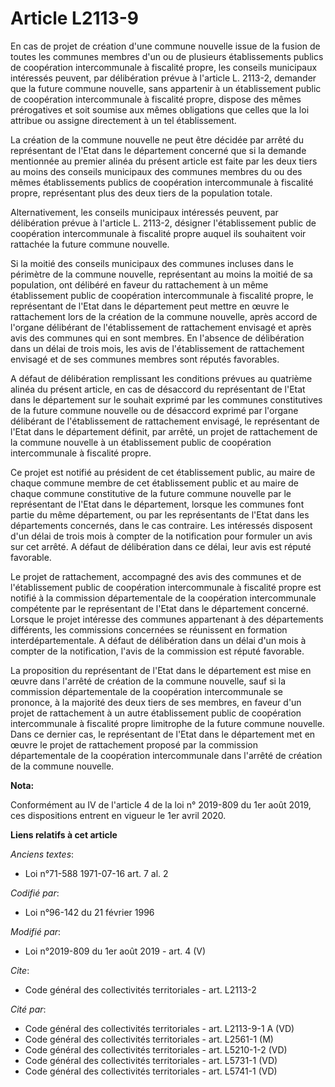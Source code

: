 # Article L2113-9

En cas de projet de création d'une commune nouvelle issue de la fusion de toutes les communes membres d'un ou de plusieurs
établissements publics de coopération intercommunale à fiscalité propre, les conseils municipaux intéressés peuvent, par
délibération prévue à l'article L. 2113-2, demander que la future commune nouvelle, sans appartenir à un établissement public
de coopération intercommunale à fiscalité propre, dispose des mêmes prérogatives et soit soumise aux mêmes obligations que
celles que la loi attribue ou assigne directement à un tel établissement. 

La création de la commune nouvelle ne peut être décidée par arrêté du représentant de l'Etat dans le département concerné que
si la demande mentionnée au premier alinéa du présent article est faite par les deux tiers au moins des conseils municipaux
des communes membres du ou des mêmes établissements publics de coopération intercommunale à fiscalité propre, représentant
plus des deux tiers de la population totale. 

Alternativement, les conseils municipaux intéressés peuvent, par délibération prévue à l'article L. 2113-2, désigner
l'établissement public de coopération intercommunale à fiscalité propre auquel ils souhaitent voir rattachée la future
commune nouvelle. 

Si la moitié des conseils municipaux des communes incluses dans le périmètre de la commune nouvelle, représentant au moins la
moitié de sa population, ont délibéré en faveur du rattachement à un même établissement public de coopération intercommunale
à fiscalité propre, le représentant de l'Etat dans le département peut mettre en œuvre le rattachement lors de la création de
la commune nouvelle, après accord de l'organe délibérant de l'établissement de rattachement envisagé et après avis des
communes qui en sont membres. En l'absence de délibération dans un délai de trois mois, les avis de l'établissement de
rattachement envisagé et de ses communes membres sont réputés favorables. 

A défaut de délibération remplissant les conditions prévues au quatrième alinéa du présent article, en cas de désaccord du
représentant de l'Etat dans le département sur le souhait exprimé par les communes constitutives de la future commune
nouvelle ou de désaccord exprimé par l'organe délibérant de l'établissement de rattachement envisagé, le représentant de
l'Etat dans le département définit, par arrêté, un projet de rattachement de la commune nouvelle à un établissement public de
coopération intercommunale à fiscalité propre. 

Ce projet est notifié au président de cet établissement public, au maire de chaque commune membre de cet établissement public
et au maire de chaque commune constitutive de la future commune nouvelle par le représentant de l'Etat dans le département,
lorsque les communes font partie du même département, ou par les représentants de l'Etat dans les départements concernés,
dans le cas contraire. Les intéressés disposent d'un délai de trois mois à compter de la notification pour formuler un avis
sur cet arrêté. A défaut de délibération dans ce délai, leur avis est réputé favorable. 

Le projet de rattachement, accompagné des avis des communes et de l'établissement public de coopération intercommunale à
fiscalité propre est notifié à la commission départementale de la coopération intercommunale compétente par le représentant
de l'Etat dans le département concerné. Lorsque le projet intéresse des communes appartenant à des départements différents,
les commissions concernées se réunissent en formation interdépartementale. A défaut de délibération dans un délai d'un mois à
compter de la notification, l'avis de la commission est réputé favorable. 

La proposition du représentant de l'Etat dans le département est mise en œuvre dans l'arrêté de création de la commune
nouvelle, sauf si la commission départementale de la coopération intercommunale se prononce, à la majorité des deux tiers de
ses membres, en faveur d'un projet de rattachement à un autre établissement public de coopération intercommunale à fiscalité
propre limitrophe de la future commune nouvelle. Dans ce dernier cas, le représentant de l'Etat dans le département met en
œuvre le projet de rattachement proposé par la commission départementale de la coopération intercommunale dans l'arrêté de
création de la commune nouvelle.

**Nota:**

Conformément au IV de l'article 4 de la loi n° 2019-809 du 1er août 2019, ces dispositions entrent en vigueur le 1er avril
2020.

**Liens relatifs à cet article**

_Anciens textes_:

  - Loi n°71-588 1971-07-16 art. 7 al. 2

_Codifié par_:

  - Loi n°96-142 du 21 février 1996

_Modifié par_:

  - Loi n°2019-809 du 1er août 2019 - art. 4 (V)

_Cite_:

  - Code général des collectivités territoriales - art. L2113-2

_Cité par_:

  - Code général des collectivités territoriales - art. L2113-9-1 A (VD)
  - Code général des collectivités territoriales - art. L2561-1 (M)
  - Code général des collectivités territoriales - art. L5210-1-2 (VD)
  - Code général des collectivités territoriales - art. L5731-1 (VD)
  - Code général des collectivités territoriales - art. L5741-1 (VD)
